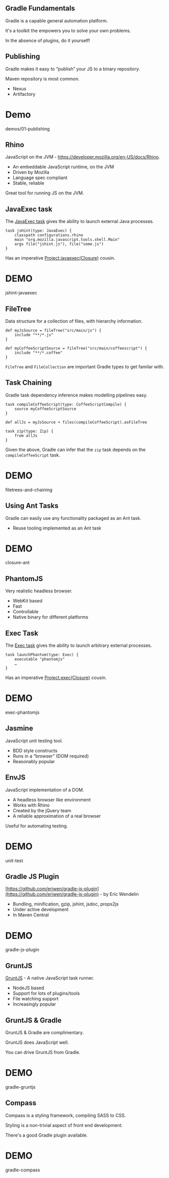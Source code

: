 ## Gradle Fundamentals

Gradle is a capable general automation platform.

It's a toolkit the empowers you to solve your own problems.

In the absence of plugins, do it yourself!

## Publishing

Gradle makes it easy to “publish” your JS to a binary repository.

Maven repository is most common.

* Nexus
* Artifactory

# Demo

demos/01-publishing

## Rhino

JavaScript on the JVM - https://developer.mozilla.org/en-US/docs/Rhino.

* An embeddable JavaScript runtime, on the JVM
* Driven by Mozilla
* Language spec compliant
* Stable, reliable

Great tool for running JS on the JVM.

## JavaExec task

The [JavaExec task](http://gradle.org/docs/current/dsl/org.gradle.api.tasks.JavaExec.html) gives the ability to launch external Java processes.

    task jsHint(type: JavaExec) {
    	classpath configurations.rhino
    	main "org.mozilla.javascript.tools.shell.Main"
    	args file("jshint.js"), file("some.js")
    }

Has an imperative [Project.javaexec(Closure)](http://gradle.org/docs/current/dsl/org.gradle.api.Project.html#org.gradle.api.Project:javaexec\(groovy.lang.Closure\)) cousin.

# DEMO

jshint-javaexec

## FileTree

Data structure for a collection of files, with hierarchy information.

    def myJsSource = fileTree("src/main/js") {
        include "**/*.js"
    }
    
    def myCoffeeScriptSource = fileTree("src/main/coffeescript") {
        include "**/*.coffee"
    }

`FileTree` and `FileCollection` are important Gradle types to get familar with.

## Task Chaining

Gradle task dependency inference makes modelling pipelines easy.
    
    task compileCoffeeScript(type: CoffeeScriptCompile) {
        source myCoffeeScriptSource
    }
    
    def allJs = myJsSource + files(compileCoffeeScript).asFileTree
    
    task zip(type: Zip) {
        from allJs
    }

Given the above, Gradle can infer that the `zip` task depends on the `compileCoffeeScript` task. 

# DEMO

filetrees-and-chaining

## Using Ant Tasks

Gradle can easily use any functionality packaged as an Ant task.

* Reuse tooling implemented as an Ant task

# DEMO

closure-ant

## PhantomJS

Very realistic headless browser.

* WebKit based
* Fast
* Controllable
* Native binary for different platforms

## Exec Task

The [Exec task](http://gradle.org/docs/current/dsl/org.gradle.api.tasks.Exec.html) gives the ability to launch arbitrary external processes.

    task launchPhantom(type: Exec) {
        executable "phantomjs"
        …
    }
    
Has an imperative [Project.exec(Closure)](http://gradle.org/docs/current/dsl/org.gradle.api.Project.html#org.gradle.api.Project:exec\(groovy.lang.Closure\)) cousin.

# DEMO

exec-phantomjs

## Jasmine

JavaScript unit testing tool.

* BDD style constructs
* Runs in a “browser” (DOM required)
* Reasonably popular

## EnvJS 

JavaScript implementation of a DOM.

* A headless browser like environment
* Works with Rhino
* Created by the jQuery team
* A reliable approximation of a real browser

Useful for automating testing.

# DEMO

unit-test

## Gradle JS Plugin

[https://github.com/eriwen/gradle-js-plugin](https://github.com/eriwen/gradle-js-plugin) - by Eric Wendelin

* Bundling, minification, gzip, jshint, jsdoc, props2js
* Under active development
* In Maven Central

# DEMO

gradle-js-plugin

## GruntJS

[GruntJS](http://gruntjs.com/) - A native JavaScript task runner.

* NodeJS based
* Support for lots of plugins/tools
* File watching support
* Increasingly popular

## GruntJS & Gradle 

GruntJS & Gradle are complimentary.

GruntJS does JavaScript well.

You can drive GruntJS from Gradle.
 
# DEMO

gradle-gruntjs

## Compass

Compass is a styling framework, compiling SASS to CSS.

Styling is a non-trivial aspect of front end development.

There's a good Gradle plugin available.

# DEMO

gradle-compass